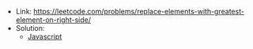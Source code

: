 - Link: https://leetcode.com/problems/replace-elements-with-greatest-element-on-right-side/
- Solution:
  - [Javascript](index.js)
  <!-- - [Typescript](index.ts) -->